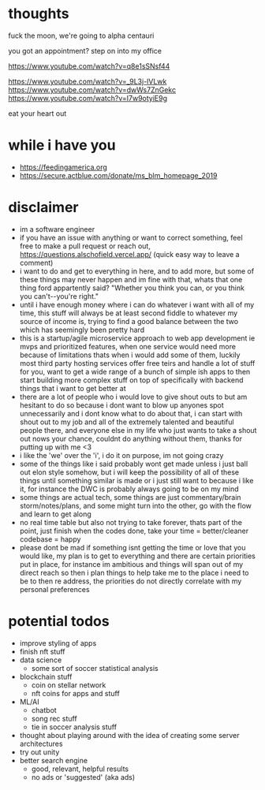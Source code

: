 # thoughts
fuck the moon, we're going to alpha centauri

you got an appointment? step on into my office

https://www.youtube.com/watch?v=q8e1sSNsf44

https://www.youtube.com/watch?v=_9L3j-lVLwk
https://www.youtube.com/watch?v=dwWs7ZnGekc
https://www.youtube.com/watch?v=I7w9otyiE9g

eat your heart out

# while i have you
- https://feedingamerica.org
- https://secure.actblue.com/donate/ms_blm_homepage_2019

# disclaimer
- im a software engineer
- if you have an issue with anything or want to correct something, feel free to make a pull request or reach out, https://questions.alschofield.vercel.app/ (quick easy way to leave a comment)
- i want to do and get to everything in here, and to add more, but some of these things may never happen and im fine with that, whats that one thing ford appartently said? "Whether you think you can, or you think you can't--you're right."
- until i have enough money where i can do whatever i want with all of my time, this stuff will always be at least second fiddle to whatever my source of income is, trying to find a good balance between the two which has seemingly been pretty hard
- this is a startup/agile microservice approach to web app development ie mvps and prioritized features, when one service would need more because of limitations thats when i would add some of them, luckily most third party hosting services offer free teirs and handle a lot of stuff for you, want to get a wide range of a bunch of simple ish apps to then start building more complex stuff on top of specifically with backend things that i want to get better at
- there are a lot of people who i would love to give shout outs to but am hesitant to do so because i dont want to blow up anyones spot unnecessarily and i dont know what to do about that, i can start with shout out to my job and all of the extremely talented and beautiful people there, and everyone else in my life who just wants to take a shout out nows your chance, couldnt do anything without them, thanks for putting up with me <3
- i like the 'we' over the 'i', i do it on purpose, im not going crazy
- some of the things like i said probably wont get made unless i just ball out elon style somehow, but i will keep the possibility of all of these things until something similar is made or i just still want to because i like it, for instance the DWC is probably always going to be on my mind
- some things are actual tech, some things are just commentary/brain storm/notes/plans, and some might turn into the other, go with the flow and learn to get along
- no real time table but also not trying to take forever, thats part of the point, just finish when the codes done, take your time = better/cleaner codebase = happy
- please dont be mad if something isnt getting the time or love that you would like, my plan is to get to everything and there are certain priorities put in place, for instance im ambitious and things will span out of my direct reach so then i plan things to help take me to the place i need to be to then re address, the priorities do not directly correlate with my personal preferences

# potential todos
- improve styling of apps
- finish nft stuff
- data science
  - some sort of soccer statistical analysis
- blockchain stuff
  - coin on stellar network
  - nft coins for apps and stuff
- ML/AI
  - chatbot
  - song rec stuff
  - tie in soccer analysis stuff
- thought about playing around with the idea of creating some server architectures
- try out unity
- better search engine
  - good, relevant, helpful results
  - no ads or 'suggested' (aka ads)
